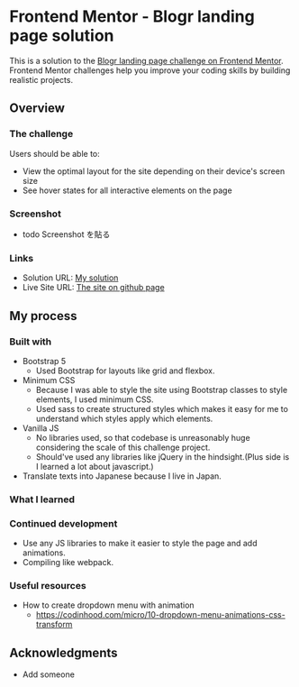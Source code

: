 # Frontend Mentor - Blogr landing page solution

This is a solution to the [Blogr landing page challenge on Frontend Mentor](https://www.frontendmentor.io/challenges/blogr-landing-page-EX2RLAApP). Frontend Mentor challenges help you improve your coding skills by building realistic projects.

## Overview

### The challenge

Users should be able to:

- View the optimal layout for the site depending on their device's screen size
- See hover states for all interactive elements on the page

### Screenshot

* todo Screenshot を貼る

### Links

- Solution URL: [My solution](https://github.com/Junya-Takaesu/FrontendMentorBlogr)
- Live Site URL: [The site on github page](https://junya-takaesu.github.io/FrontendMentorBlogr/)

## My process

### Built with

- Bootstrap 5
  - Used Bootstrap for layouts like grid and flexbox.
- Minimum CSS
  - Because I was able to style the site using Bootstrap classes to style elements, I used minimum CSS.
  - Used sass to create structured styles which makes it easy for me to understand which styles apply which elements.
- Vanilla JS
  - No libraries used, so that codebase is unreasonably huge considering the scale of this challenge project.
  - Should've used any libraries like jQuery in the hindsight.(Plus side is I learned a lot about javascript.)
- Translate texts into Japanese because I live in Japan.

### What I learned


### Continued development

* Use any JS libraries to make it easier to style the page and add animations.
* Compiling like webpack.

### Useful resources

* How to create dropdown menu with animation
  * https://codinhood.com/micro/10-dropdown-menu-animations-css-transform

## Acknowledgments

* Add someone
